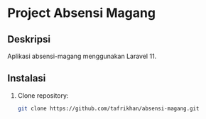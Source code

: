 # Project Absensi Magang

## Deskripsi
Aplikasi absensi-magang menggunakan Laravel 11.

## Instalasi

1. Clone repository:
   ```bash
   git clone https://github.com/tafrikhan/absensi-magang.git
